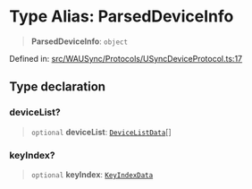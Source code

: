 # Type Alias: ParsedDeviceInfo

> **ParsedDeviceInfo**: `object`

Defined in: [src/WAUSync/Protocols/USyncDeviceProtocol.ts:17](https://github.com/Fokusdotid/bail/blob/0fe6346a5ff68a74eb71890335c982b44e2da604/src/WAUSync/Protocols/USyncDeviceProtocol.ts#L17)

## Type declaration

### deviceList?

> `optional` **deviceList**: [`DeviceListData`](DeviceListData.md)[]

### keyIndex?

> `optional` **keyIndex**: [`KeyIndexData`](KeyIndexData.md)
